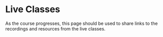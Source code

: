 # Live Classes

As the course progresses, this page should be used to share links to the recordings and resources from the live classes.
